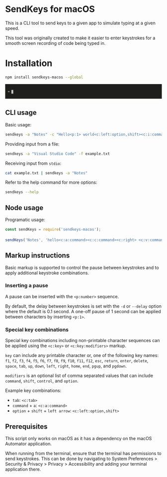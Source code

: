 # SendKeys for macOS

This is a CLI tool to send keys to a given app to simulate typing at a given speed.

This tool was originally created to make it easier to enter keystrokes for a smooth screen recording of code being typed in.

# Installation

```sh
npm install sendkeys-macos --global
```

![npm install animation example](docs/sendkeys.gif)

## CLI usage

Basic usage:

```sh
sendkeys -a "Notes" -c "Hello<p:1> world<c:left:option,shift><c:i:command>"
```

Providing input from a file:

```sh
sendkeys -a "Visual Studio Code" -f example.txt
```

Receiving input from `stdio`:

```sh
cat example.txt | sendkeys -a "Notes"
```

Refer to the help command for more options:

```sh
sendkeys --help
```

## Node usage

Programatic usage:

```js
const sendKeys = require('sendkeys-macos');

sendKeys('Notes', 'hello<c:a:command><c:c:command><c:right> <c:v:command>', { delay: 0.1, initialDelay: 1 });
```

## Markup instructions

Basic markup is supported to control the pause between keystrokes and to apply additional keystroke combinations.

### Inserting a pause

A pause can be inserted with the `<p:number>` sequence.

By default, the delay between keystrokes is set with the `-d` or `--delay` option where the default is 0.1 second. A one-off pause of 1 second can be applied between characters by inserting `<p:1>`.

### Special key combinations

Special key combinations including non-printable character sequences can be applied using the `<c:key>` or `<c:key:modifiers>` markup.

`key` can include any printable character or, one of the following key names: `f1`, `f2`, `f3`, `f4`, `f5`, `f6`, `f7`, `f8`, `f9`, `f10`, `f11`, `f12`, `esc`, `return`, `enter`, `delete`, `space`, `tab`, `up`, `down`, `left`, `right`, `home`, `end`, `pgup`, and `pgdown`.

`modifiers` is an optional list of comma separated values that can include `command`, `shift`, `control`, and `option`.

Example key combinations:

- `tab`: `<c:tab>`
- `command` + `a`: `<c:a:command>`
- `option` + `shift` + `left arrow`: `<c:left:option,shift>`

## Prerequisites

This script only works on macOS as it has a dependency on the macOS Automator application.

When running from the terminal, ensure that the terminal has permissions to send keystrokes. This can be done by navigating to System Preferences > Security & Privacy > Privacy > Accessibility and adding your terminal application there.
